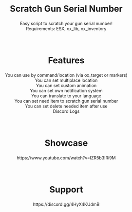 <br clear="both">

<h1 align="center">Scratch Gun Serial Number</h1>

###

<p align="center">Easy script to scratch your gun serial number!<br>Requirements: ESX, ox_lib, ox_inventory</p>

###

<br clear="both">

<h1 align="center">Features</h1>

###

<p align="center">You can use by command/location (via ox_target or markers)<br>You can set multiplace location<br>You can set custom animation<br>You can set own notification system<br>You can translate to your language<br>You can set need item to scratch gun serial number<br>You can set delete needed item after use<br>Discord Logs</p>

###

<br clear="both">

<h1 align="center">Showcase</h1>

###

<p align="center">https://www.youtube.com/watch?v=IZR5b3IRi9M</p>

###

<br clear="both">

<h1 align="center">Support</h1>

###

<p align="center">https://discord.gg/4HyX4KUdmB</p>

###
